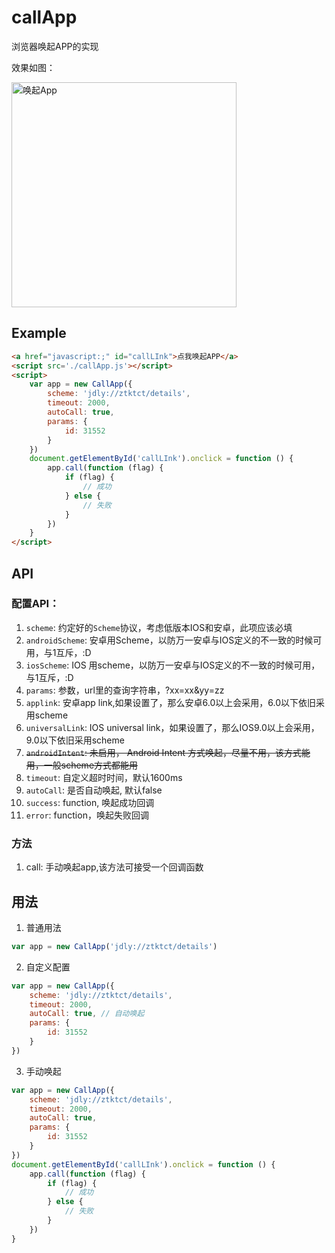 # callApp
浏览器唤起APP的实现

效果如图：

<img src="./images/call.gif" width = "360"  alt="唤起App" align=center />

## Example
```html
<a href="javascript:;" id="callLInk">点我唤起APP</a>
<script src='./callApp.js'></script>
<script>
    var app = new CallApp({
        scheme: 'jdly://ztktct/details',
        timeout: 2000,
        autoCall: true,
        params: {
            id: 31552
        }
    })
    document.getElementById('callLInk').onclick = function () {
        app.call(function (flag) {
            if (flag) {
                // 成功
            } else {
                // 失败
            }
        })
    }
</script>
```

## API
### 配置API：
1. `scheme`: 约定好的`Scheme`协议，考虑低版本IOS和安卓，此项应该必填
2. `androidScheme`: 安卓用Scheme，以防万一安卓与IOS定义的不一致的时候可用，与1互斥，:D
3. `iosScheme`: IOS 用scheme，以防万一安卓与IOS定义的不一致的时候可用，与1互斥，:D
4. `params`: 参数，url里的查询字符串，?xx=xx&yy=zz
5. `applink`: 安卓app link,如果设置了，那么安卓6.0以上会采用，6.0以下依旧采用scheme
6. `universalLink`: IOS universal link，如果设置了，那么IOS9.0以上会采用，9.0以下依旧采用scheme
7. ~~`androidIntent`: 未启用， Android Intent 方式唤起，尽量不用，该方式能用，一般scheme方式都能用~~
8. `timeout`: 自定义超时时间，默认1600ms
9. `autoCall`: 是否自动唤起, 默认false
10. `success`: function, 唤起成功回调
11. `error`: function，唤起失败回调

### 方法
1. call: 手动唤起app,该方法可接受一个回调函数

## 用法
1. 普通用法
```javascript
var app = new CallApp('jdly://ztktct/details')
```
2. 自定义配置
```javascript
var app = new CallApp({
    scheme: 'jdly://ztktct/details',
    timeout: 2000,
    autoCall: true, // 自动唤起
    params: {
        id: 31552
    }
})
```
3. 手动唤起
```javascript
var app = new CallApp({
    scheme: 'jdly://ztktct/details',
    timeout: 2000,
    autoCall: true,
    params: {
        id: 31552
    }
})
document.getElementById('callLInk').onclick = function () {
    app.call(function (flag) {
        if (flag) {
            // 成功
        } else {
            // 失败
        }
    })
}
```